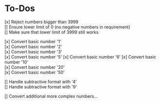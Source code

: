 # To-Dos

[x] Reject numbers bigger than 3999  
[] Ensure lower limit of 0 (no negative numbers in requirement)  
[] Make sure that lower limit of 3999 still works

[x] Convert basic number '1'  
[x] Convert basic number '2'  
[x] Convert basic number '3'  
[x] Convert basic number '5'
[x] Convert basic number '6'
[x] Convert basic number '10'  
[x] Convert basic number '20'  
[x] Convert basic number '50'  

[] Handle subtractive format with '4'  
[] Handle subtractive format with '9'

[] Convert additional more complex numbers...  





